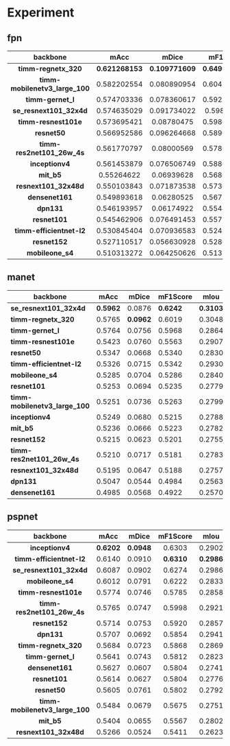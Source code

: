 # Experiment

## fpn

|            backbone            |     **mAcc**    |    **mDice**    |   **mF1Score**  |     **mIou**    |  **mPrecision** | **mCrossEntropyLoss** |
|:------------------------------:|:---------------:|:---------------:|:---------------:|:---------------:|:---------------:|:---------------------:|
|      **timm-regnetx_320**      | **0.621268153** | **0.109771609** | **0.649519145** | **0.314677507** | **0.710893154** |    **0.640411854**    |
| **timm-mobilenetv3_large_100** |   0.582202554   |   0.080890954   |   0.604175091   |   0.287675083   |   0.668670893   |      0.672920585      |
|        **timm-gernet_l**       |   0.574703336   |   0.078360617   |   0.592276096   |   0.298341602   |   0.664893627   |      0.668475509      |
|     **se_resnext101_32x4d**    |   0.574635029   |   0.091734022   |    0.59852761   |   0.302685559   |   0.670285821   |      0.664264321      |
|      **timm-resnest101e**      |   0.573695421   |    0.08780475   |   0.598054349   |   0.290201336   |   0.674512506   |      0.654928565      |
|          **resnet50**          |   0.566952586   |   0.096264668   |   0.589653254   |   0.294405729   |   0.664276719   |      0.663171291      |
|   **timm-res2net101_26w_4s**   |   0.561770797   |    0.08000569   |   0.578630447   |   0.297280192   |   0.678777337   |      0.671119571      |
|         **inceptionv4**        |   0.561453879   |   0.076506749   |   0.588077962   |   0.278546691   |    0.6595788    |      0.685345829      |
|           **mit_b5**           |    0.55264622   |    0.06939628   |   0.568689704   |   0.289826691   |   0.658963919   |      0.659896135      |
|      **resnext101_32x48d**     |   0.550103843   |   0.071873538   |   0.573018432   |   0.277483314   |   0.659995675   |      0.675621033      |
|         **densenet161**        |   0.549893618   |    0.06280525   |   0.567712605   |   0.279986203   |   0.643875301   |      0.694016695      |
|           **dpn131**           |   0.546193957   |    0.06174922   |   0.554478526   |   0.285080671   |   0.645356774   |      0.667335868      |
|          **resnet101**         |   0.545462906   |   0.076491453   |   0.557134271   |   0.288947135   |   0.703125536   |      0.654128373      |
|    **timm-efficientnet-l2**    |   0.530845404   |   0.070936583   |   0.524333715   |   0.276990533   |   0.682004333   |      0.696921945      |
|          **resnet152**         |   0.527110517   |   0.056630928   |   0.528089523   |   0.280564904   |   0.652029634   |      0.662349224      |
|        **mobileone_s4**        |   0.510313272   |   0.064250626   |   0.513355017   |   0.268818736   |   0.675107837   |       0.68065089      |

## manet

| **backbone**                   | **mAcc**   | **mDice**  | **mF1Score** | **mIou**   | **mPrecision** | **mCrossEntropyLoss** |
|--------------------------------|------------|------------|--------------|------------|----------------|-----------------------|
| **se_resnext101_32x4d**        | **0.5962** | 0.0876     | **0.6242**   | **0.3103** | **0.6981**     | **0.6351**            |
| **timm-regnetx_320**           | 0.5765     | **0.0962** | 0.6019       | 0.3048     | 0.6935         | 0.6400                |
| **timm-gernet_l**              | 0.5764     | 0.0756     | 0.5968       | 0.2864     | 0.6706         | 0.6553                |
| **timm-resnest101e**           | 0.5423     | 0.0760     | 0.5563       | 0.2907     | 0.6965         | 0.6489                |
| **resnet50**                   | 0.5347     | 0.0668     | 0.5340       | 0.2830     | 0.5478         | 0.6571                |
| **timm-efficientnet-l2**       | 0.5326     | 0.0715     | 0.5342       | 0.2930     | 0.6660         | 0.6492                |
| **mobileone_s4**               | 0.5285     | 0.0704     | 0.5286       | 0.2840     | 0.6870         | 0.6477                |
| **resnet101**                  | 0.5253     | 0.0694     | 0.5235       | 0.2779     | 0.5457         | 0.6591                |
| **timm-mobilenetv3_large_100** | 0.5251     | 0.0736     | 0.5263       | 0.2799     | 0.6238         | 0.6778                |
| **inceptionv4**                | 0.5249     | 0.0680     | 0.5215       | 0.2788     | 0.5409         | 0.6771                |
| **mit_b5**                     | 0.5236     | 0.0666     | 0.5223       | 0.2782     | 0.5426         | 0.6776                |
| **resnet152**                  | 0.5215     | 0.0623     | 0.5201       | 0.2755     | 0.5776         | 0.6628                |
| **timm-res2net101_26w_4s**     | 0.5210     | 0.0717     | 0.5181       | 0.2783     | 0.5397         | 0.6757                |
| **resnext101_32x48d**          | 0.5195     | 0.0647     | 0.5188       | 0.2757     | 0.5365         | 0.6768                |
| **dpn131**                     | 0.5047     | 0.0544     | 0.4984       | 0.2563     | 0.5151         | 0.7233                |
| **densenet161**                | 0.4985     | 0.0568     | 0.4922       | 0.2570     | 0.6798         | 0.7073                |

## pspnet

|          **backbone**          |  **mAcc**  |  **mDice** | **mF1Score** |  **mIou**  | **mPrecision** | **mCrossEntropyLoss** |
|:------------------------------:|:----------:|:----------:|:------------:|:----------:|:--------------:|:---------------------:|
|         **inceptionv4**        | **0.6202** | **0.0948** |    0.6303    |   0.2902   |     0.6716     |         0.6570        |
|    **timm-efficientnet-l2**    |   0.6140   |   0.0910   |  **0.6310**  | **0.2986** |     0.6686     |       **0.6434**      |
|     **se_resnext101_32x4d**    |   0.6087   |   0.0902   |    0.6274    |   0.2986   |     0.6663     |         0.6614        |
|        **mobileone_s4**        |   0.6012   |   0.0791   |    0.6222    |   0.2833   |   **0.6717**   |         0.6590        |
|      **timm-resnest101e**      |   0.5774   |   0.0746   |    0.5785    |   0.2858   |     0.6099     |         0.6662        |
|   **timm-res2net101_26w_4s**   |   0.5765   |   0.0747   |    0.5998    |   0.2921   |     0.6683     |         0.6584        |
|          **resnet152**         |   0.5714   |   0.0753   |    0.5920    |   0.2857   |     0.6691     |         0.6650        |
|           **dpn131**           |   0.5707   |   0.0692   |    0.5854    |   0.2941   |     0.7005     |         0.6548        |
|      **timm-regnetx_320**      |   0.5684   |   0.0723   |    0.5868    |   0.2869   |     0.6521     |         0.6521        |
|        **timm-gernet_l**       |   0.5641   |   0.0743   |    0.5812    |   0.2823   |     0.6643     |         0.6680        |
|         **densenet161**        |   0.5627   |   0.0607   |    0.5804    |   0.2741   |     0.6499     |         0.6759        |
|          **resnet101**         |   0.5614   |   0.0627   |    0.5804    |   0.2776   |     0.6548     |         0.6723        |
|          **resnet50**          |   0.5605   |   0.0761   |    0.5802    |   0.2792   |     0.6511     |         0.6666        |
| **timm-mobilenetv3_large_100** |   0.5484   |   0.0679   |    0.5675    |   0.2751   |     0.6484     |         0.6739        |
|           **mit_b5**           |   0.5404   |   0.0655   |    0.5567    |   0.2802   |     0.6217     |         0.6802        |
|      **resnext101_32x48d**     |   0.5266   |   0.0524   |    0.5411    |   0.2623   |     0.6510     |         0.6944        |
